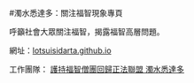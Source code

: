#濁水悉達多：關注福智現象專頁

呼籲社會大眾關注福智，揭露福智高層問題。

網址：<a href="lotsuisidarta.github.io">lotsuisidarta.github.io</a>

工作團隊：
<a href="https://www.facebook.com/groups/1953123191590245/" target="_blank">護持福智僧團回歸正法聯盟 </a>
<a href="https://www.facebook.com/profile.php?id=606741376333063&ref=br_rs" target="_blank">濁水悉達多</a>